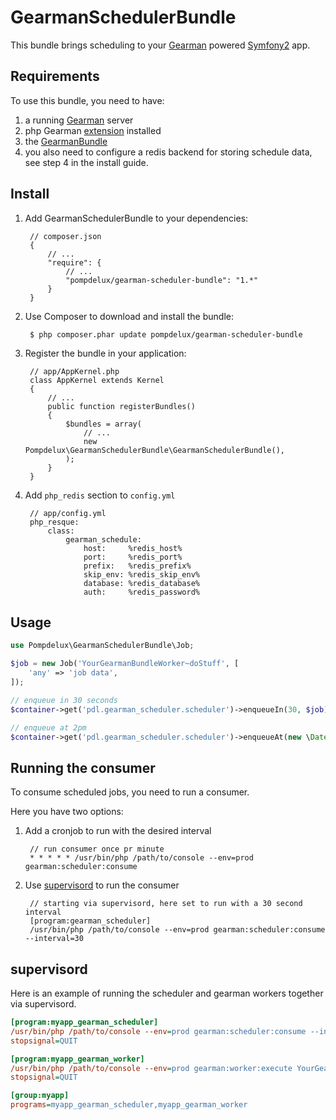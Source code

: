 # GearmanSchedulerBundle

This bundle brings scheduling to your [Gearman](http://bernardphp.com/) powered [Symfony2](http://symfony.com/) app.


## Requirements

To use this bundle, you need to have:

1. a running [Gearman](http://gearman.org/) server
2. php Gearman [extension](http://pecl.php.net/package/gearman) installed
3. the [GearmanBundle](https://github.com/mmoreram/GearmanBundle/)
4. you also need to configure a redis backend for storing schedule data, see step 4 in the install guide.


## Install

1. Add GearmanSchedulerBundle to your dependencies:

        // composer.json
        {
            // ...
            "require": {
                // ...
                "pompdelux/gearman-scheduler-bundle": "1.*"
            }
        }
2. Use Composer to download and install the bundle:

        $ php composer.phar update pompdelux/gearman-scheduler-bundle

3. Register the bundle in your application:

        // app/AppKernel.php
        class AppKernel extends Kernel
        {
            // ...
            public function registerBundles()
            {
                $bundles = array(
                    // ...
                    new Pompdelux\GearmanSchedulerBundle\GearmanSchedulerBundle(),
                );
            }
        }

4. Add `php_redis` section to `config.yml`

        // app/config.yml
        php_resque:
            class:
                gearman_schedule:
                    host:     %redis_host%
                    port:     %redis_port%
                    prefix:   %redis_prefix%
                    skip_env: %redis_skip_env%
                    database: %redis_database%
                    auth:     %redis_password%


## Usage

```php
use Pompdelux\GearmanSchedulerBundle\Job;

$job = new Job('YourGearmanBundleWorker~doStuff', [
    'any' => 'job data',
]);

// enqueue in 30 seconds
$container->get('pdl.gearman_scheduler.scheduler')->enqueueIn(30, $job);

// enqueue at 2pm
$container->get('pdl.gearman_scheduler.scheduler')->enqueueAt(new \DateTime('2 pm'), $job);

```


## Running the consumer

To consume scheduled jobs, you need to run a consumer.

Here you have two options:

1. Add a cronjob to run with the desired interval

		// run consumer once pr minute
		* * * * * /usr/bin/php /path/to/console --env=prod gearman:scheduler:consume
2. Use [supervisord](http://supervisord.org/) to run the consumer

		// starting via supervisord, here set to run with a 30 second interval
		[program:gearman_scheduler]
		/usr/bin/php /path/to/console --env=prod gearman:scheduler:consume --interval=30


## supervisord

Here is an example of running the scheduler and gearman workers together via supervisord.

```ini
[program:myapp_gearman_scheduler]
/usr/bin/php /path/to/console --env=prod gearman:scheduler:consume --interval=30
stopsignal=QUIT

[program:myapp_gearman_worker]
/usr/bin/php /path/to/console --env=prod gearman:worker:execute YourGearmanBundleWorker --no-interaction
stopsignal=QUIT

[group:myapp]
programs=myapp_gearman_scheduler,myapp_gearman_worker
```